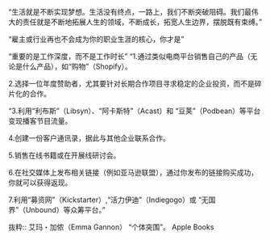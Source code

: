 “生活就是不断实现梦想。生活没有终点，一路上，我们不断突破阻碍。我们最伟大的责任就是不断地拓展人生的领域，不断成长，拓宽人生边界，摆脱既有束缚。”

“雇主或行业再也不会成为你的职业生涯的核心，你才是”

“重要的是工作深度，而不是工作时长”
“1.通过类似电商平台销售自己的产品（无论是什么产品），如“购物”（Shopify）。

2.选择一位年度赞助者，尤其要针对长期合作项目寻求稳定的企业投资，而不是碎片化的合作。

“3.利用“利布斯”（Libsyn）、“阿卡斯特”（Acast）和 “豆荚”（Podbean）等平台变现播客节目流量。

4.创建一份客户通讯录，据此与其他企业联系合作。

5.销售在线书籍或在开展线研讨会。

6.在社交媒体上发布相关链接（例如亚马逊联盟），通过你发布的链接购买成功，你就可以获得返现。

7.利用“募资网”（Kickstarter）,“活力伊迪”（Indiegogo）或 “无国界”（Unbound）等众筹平台。”

抜粋:: 艾玛・加侬（Emma Gannon）  “个体突围”。 Apple Books  
